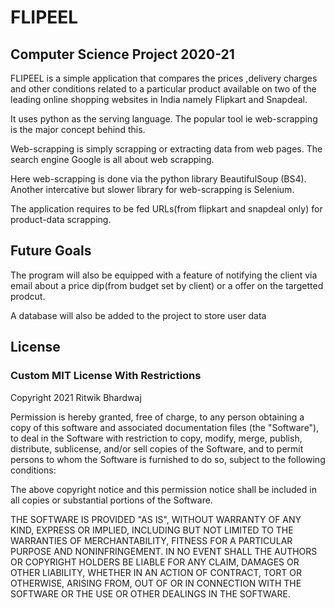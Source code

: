 # FLIPEEL

## Computer Science Project 2020-21

FLIPEEL is a simple application that compares the prices ,delivery charges and other conditions related to a particular product available on two of the leading online shopping websites in India namely Flipkart and Snapdeal.

It uses python as the serving language. The popular tool ie web-scrapping is the major concept behind this.

Web-scrapping is simply scrapping or extracting data from web pages. The search engine Google is all about web scrapping.

Here web-scrapping is done via the python library BeautifulSoup (BS4). Another intercative but slower library for web-scrapping is Selenium.

The application requires to be fed URLs(from flipkart and snapdeal only) for product-data scrapping.

## Future Goals

The program will also be equipped with a feature of notifying
the client via email about a price dip(from budget set by client) or a offer on the targetted prodcut.

A database will also be added to the project to store user data

## License

### Custom MIT License With Restrictions

Copyright 2021 Ritwik Bhardwaj

Permission is hereby granted, free of charge, to any person obtaining a copy of this software and
associated documentation files (the "Software"), to deal in the Software with restriction
to copy, modify, merge, publish, distribute, sublicense, and/or sell copies of the Software,
and to permit persons to whom the Software is furnished to do so, subject to the following conditions:

The above copyright notice and this permission notice shall be included in all copies or substantial portions of the Software.

THE SOFTWARE IS PROVIDED "AS IS", WITHOUT WARRANTY OF ANY KIND, EXPRESS OR IMPLIED, INCLUDING BUT NOT LIMITED TO THE WARRANTIES OF MERCHANTABILITY, FITNESS FOR A PARTICULAR PURPOSE AND NONINFRINGEMENT. IN NO EVENT SHALL THE AUTHORS OR COPYRIGHT HOLDERS BE LIABLE FOR ANY CLAIM, DAMAGES OR OTHER LIABILITY,
WHETHER IN AN ACTION OF CONTRACT, TORT OR OTHERWISE, ARISING FROM, OUT OF OR IN CONNECTION WITH THE SOFTWARE OR THE USE OR OTHER DEALINGS IN THE SOFTWARE.
